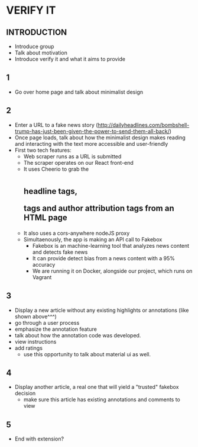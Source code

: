 # VERIFY IT

## INTRODUCTION

- Introduce group
- Talk about motivation
- Introduce verify it and what it aims to provide

## 1

- Go over home page and talk about minimalist design

## 2

- Enter a URL to a fake news story (http://dailyheadlines.com/bombshell-trump-has-just-been-given-the-power-to-send-them-all-back/)
- Once page loads, talk about how the minimalist design makes reading and interacting with the text more accessible and user-friendly
- First two tech features:
  - Web scraper runs as a URL is submitted
   - The scraper operates on our React front-end
   - It uses Cheerio to grab the <h1><h2> headline tags, <p> tags and author attribution tags from an HTML page
   - It also uses a cors-anywhere nodeJS proxy
  - Simultaenously, the app is making an API call to Fakebox
    - Fakebox is an machine-learning tool that analyzes news content and detects fake news
    - It can provide detect bias from a news content with a 95% accuracy
    - We are running it on Docker, alongside our project, which runs on Vagrant

## 3

- Display a new article without any existing highlights or annotations (like shown above^^^)
 - go through a user process
  - emphasize the annotation feature
  - talk about how the annotation code was developed.
- view instructions
- add ratings
  - use this opportunity to talk about material ui as well.

## 4

- Display another article, a real one that will yield a "trusted" fakebox decision
  - make sure this article has existing annotations and comments to view

## 5 

- End with extension?